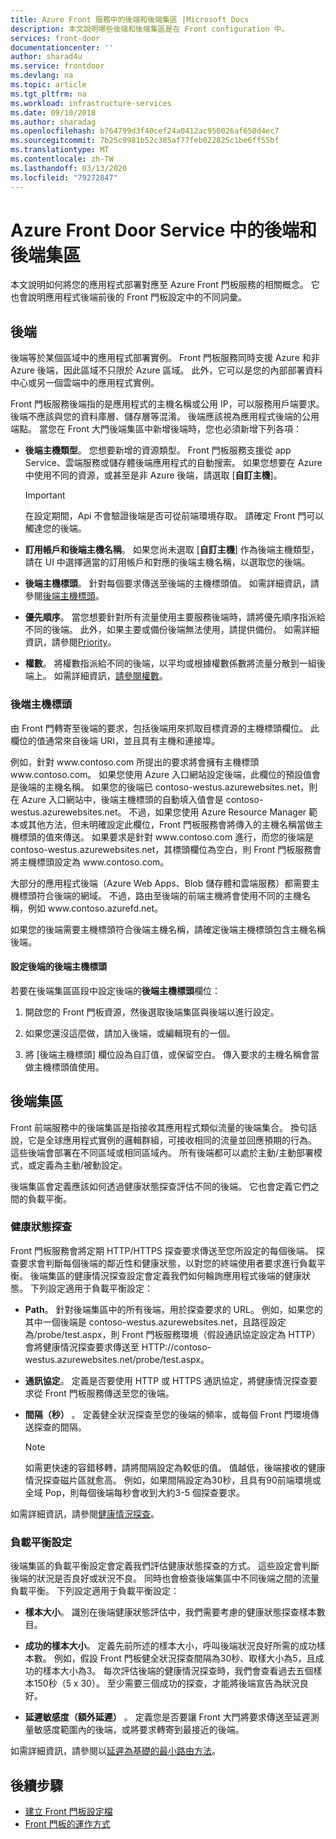 ```yaml
---
title: Azure Front 服務中的後端和後端集區 |Microsoft Docs
description: 本文說明哪些後端和後端集區是在 Front configuration 中。
services: front-door
documentationcenter: ''
author: sharad4u
ms.service: frontdoor
ms.devlang: na
ms.topic: article
ms.tgt_pltfrm: na
ms.workload: infrastructure-services
ms.date: 09/10/2018
ms.author: sharadag
ms.openlocfilehash: b764799d3f40cef24a0412ac950026af650d4ec7
ms.sourcegitcommit: 7b25c9981b52c385af77feb022825c1be6ff55bf
ms.translationtype: MT
ms.contentlocale: zh-TW
ms.lasthandoff: 03/13/2020
ms.locfileid: "79272847"
---
```

# <a name="backends-and-backend-pools-in-azure-front-door-service"></a>Azure Front Door Service 中的後端和後端集區
本文說明如何將您的應用程式部署對應至 Azure Front 門板服務的相關概念。 它也會說明應用程式後端前後的 Front 門板設定中的不同詞彙。

## <a name="backends"></a>後端
後端等於某個區域中的應用程式部署實例。 Front 門板服務同時支援 Azure 和非 Azure 後端，因此區域不只限於 Azure 區域。 此外，它可以是您的內部部署資料中心或另一個雲端中的應用程式實例。

Front 門板服務後端指的是應用程式的主機名稱或公用 IP，可以服務用戶端要求。 後端不應該與您的資料庫層、儲存層等混淆。 後端應該視為應用程式後端的公用端點。 當您在 Front 大門後端集區中新增後端時，您也必須新增下列各項：

- **後端主機類型**。 您想要新增的資源類型。 Front 門板服務支援從 app Service、雲端服務或儲存體後端應用程式的自動搜索。 如果您想要在 Azure 中使用不同的資源，或甚至是非 Azure 後端，請選取 [**自訂主機**]。

    >[!IMPORTANT]
    >在設定期間，Api 不會驗證後端是否可從前端環境存取。 請確定 Front 門可以觸達您的後端。

- **訂用帳戶和後端主機名稱**。 如果您尚未選取 [**自訂主機**] 作為後端主機類型，請在 UI 中選擇適當的訂用帳戶和對應的後端主機名稱，以選取您的後端。

- **後端主機標頭**。 針對每個要求傳送至後端的主機標頭值。 如需詳細資訊，請參閱[後端主機標頭](#hostheader)。

- **優先順序**。 當您想要針對所有流量使用主要服務後端時，請將優先順序指派給不同的後端。 此外，如果主要或備份後端無法使用，請提供備份。 如需詳細資訊，請參閱[Priority](front-door-routing-methods.md#priority)。

- **權數**。 將權數指派給不同的後端，以平均或根據權數係數將流量分散到一組後端上。 如需詳細資訊，[請參閱權數](front-door-routing-methods.md#weighted)。

### <a name = "hostheader"></a>後端主機標頭

由 Front 門轉寄至後端的要求，包括後端用來抓取目標資源的主機標頭欄位。 此欄位的值通常來自後端 URI，並且具有主機和連接埠。

例如，針對 www\.contoso.com 所提出的要求將會擁有主機標頭 www\.contoso.com。 如果您使用 Azure 入口網站設定後端，此欄位的預設值會是後端的主機名稱。 如果您的後端已 contoso-westus.azurewebsites.net，則在 Azure 入口網站中，後端主機標頭的自動填入值會是 contoso-westus.azurewebsites.net。 不過，如果您使用 Azure Resource Manager 範本或其他方法，但未明確設定此欄位，Front 門板服務會將傳入的主機名稱當做主機標頭的值來傳送。 如果要求是針對 www\.contoso.com 進行，而您的後端是 contoso-westus.azurewebsites.net，其標頭欄位為空白，則 Front 門板服務會將主機標頭設定為 www\.contoso.com。

大部分的應用程式後端（Azure Web Apps、Blob 儲存體和雲端服務）都需要主機標頭符合後端的網域。 不過，路由至後端的前端主機將會使用不同的主機名稱，例如 www\.contoso.azurefd.net。

如果您的後端需要主機標頭符合後端主機名稱，請確定後端主機標頭包含主機名稱後端。

#### <a name="configuring-the-backend-host-header-for-the-backend"></a>設定後端的後端主機標頭

若要在後端集區區段中設定後端的**後端主機標頭**欄位：

1. 開啟您的 Front 門板資源，然後選取後端集區與後端以進行設定。

2. 如果您還沒這麼做，請加入後端，或編輯現有的一個。

3. 將 [後端主機標頭] 欄位設為自訂值，或保留空白。 傳入要求的主機名稱會當做主機標頭值使用。

## <a name="backend-pools"></a>後端集區
Front 前端服務中的後端集區是指接收其應用程式類似流量的後端集合。 換句話說，它是全球應用程式實例的邏輯群組，可接收相同的流量並回應預期的行為。 這些後端會部署在不同區域或相同區域內。 所有後端都可以處於主動/主動部署模式，或定義為主動/被動設定。

後端集區會定義應該如何透過健康狀態探查評估不同的後端。 它也會定義它們之間的負載平衡。

### <a name="health-probes"></a>健康狀態探查
Front 門板服務會將定期 HTTP/HTTPS 探查要求傳送至您所設定的每個後端。 探查要求會判斷每個後端的鄰近性和健康狀態，以對您的終端使用者要求進行負載平衡。 後端集區的健康情況探查設定會定義我們如何輪詢應用程式後端的健康狀態。 下列設定適用于負載平衡設定：

- **Path**。 針對後端集區中的所有後端，用於探查要求的 URL。 例如，如果您的其中一個後端是 contoso-westus.azurewebsites.net，且路徑設定為/probe/test.aspx，則 Front 門板服務環境（假設通訊協定設定為 HTTP）會將健康情況探查要求傳送至 HTTP\://contoso-westus.azurewebsites.net/probe/test.aspx。

- **通訊協定**。 定義是否要使用 HTTP 或 HTTPS 通訊協定，將健康情況探查要求從 Front 門板服務傳送至您的後端。

- **間隔（秒）** 。 定義健全狀況探查至您的後端的頻率，或每個 Front 門環境傳送探查的間隔。

    >[!NOTE]
    >如需更快速的容錯移轉，請將間隔設定為較低的值。 值越低，後端接收的健康情況探查磁片區就愈高。 例如，如果間隔設定為30秒，且具有90前端環境或全域 Pop，則每個後端每秒會收到大約3-5 個探查要求。

如需詳細資訊，請參閱[健康情況探查](front-door-health-probes.md)。

### <a name="load-balancing-settings"></a>負載平衡設定
後端集區的負載平衡設定會定義我們評估健康狀態探查的方式。 這些設定會判斷後端的狀況是否良好或狀況不良。 同時也會檢查後端集區中不同後端之間的流量負載平衡。 下列設定適用于負載平衡設定：

- **樣本大小**。 識別在後端健康狀態評估中，我們需要考慮的健康狀態探查樣本數目。

- **成功的樣本大小**。 定義先前所述的樣本大小，呼叫後端狀況良好所需的成功樣本數。 例如，假設 Front 門板健全狀況探查間隔為30秒、取樣大小為5，且成功的樣本大小為3。 每次評估後端的健康情況探查時，我們會查看過去五個樣本150秒（5 x 30）。 至少需要三個成功的探查，才能將後端宣告為狀況良好。

- **延遲敏感度（額外延遲）** 。 定義您是否要讓 Front 大門將要求傳送至延遲測量敏感度範圍內的後端，或將要求轉寄到最接近的後端。

如需詳細資訊，請參閱以[延遲為基礎的最小路由方法](front-door-routing-methods.md#latency)。

## <a name="next-steps"></a>後續步驟

- [建立 Front 門板設定檔](quickstart-create-front-door.md)
- [Front 門板的運作方式](front-door-routing-architecture.md)